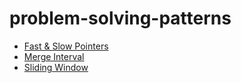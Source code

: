 # problem-solving-patterns

* [Fast & Slow Pointers](fast-slow.py)
* [Merge Interval](merge-interval.py)
* [Sliding Window](sliding-window.py)
